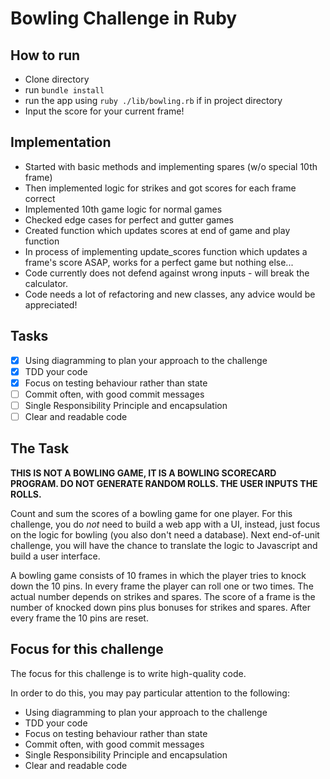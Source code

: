 Bowling Challenge in Ruby
=================

How to run
------
- Clone directory
- run `bundle install`
- run the app using `ruby ./lib/bowling.rb` if in project directory
- Input the score for your current frame!

Implementation
-----
- Started with basic methods and implementing spares (w/o special 10th frame)
- Then implemented logic for strikes and got scores for each frame correct
- Implemented 10th game logic for normal games
- Checked edge cases for perfect and gutter games
- Created function which updates scores at end of game and play function
- In process of implementing update_scores function which updates a frame's score ASAP, works for a perfect game but nothing else...
- Code currently does not defend against wrong inputs - will break the calculator.
- Code needs a lot of refactoring and new classes, any advice would be appreciated!

Tasks
-----
- [x] Using diagramming to plan your approach to the challenge
- [x] TDD your code
- [x] Focus on testing behaviour rather than state
- [ ] Commit often, with good commit messages
- [ ] Single Responsibility Principle and encapsulation
- [ ] Clear and readable code

## The Task

**THIS IS NOT A BOWLING GAME, IT IS A BOWLING SCORECARD PROGRAM. DO NOT GENERATE RANDOM ROLLS. THE USER INPUTS THE ROLLS.**

Count and sum the scores of a bowling game for one player. For this challenge, you do _not_ need to build a web app with a UI, instead, just focus on the logic for bowling (you also don't need a database). Next end-of-unit challenge, you will have the chance to translate the logic to Javascript and build a user interface.

A bowling game consists of 10 frames in which the player tries to knock down the 10 pins. In every frame the player can roll one or two times. The actual number depends on strikes and spares. The score of a frame is the number of knocked down pins plus bonuses for strikes and spares. After every frame the 10 pins are reset.

## Focus for this challenge
The focus for this challenge is to write high-quality code.

In order to do this, you may pay particular attention to the following:
* Using diagramming to plan your approach to the challenge
* TDD your code
* Focus on testing behaviour rather than state
* Commit often, with good commit messages
* Single Responsibility Principle and encapsulation
* Clear and readable code
